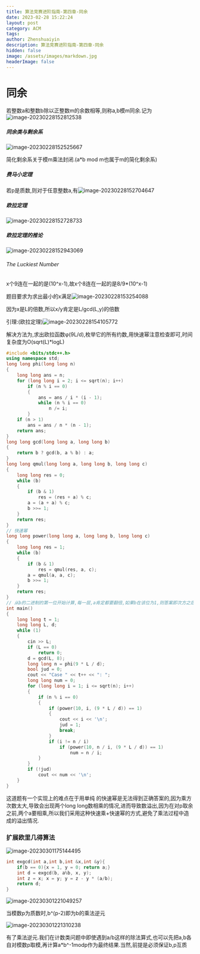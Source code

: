 ```yaml
---
title: 算法竞赛进阶指南-第四章-同余
date: 2023-02-28 15:22:24
layout: post
category: ACM
tags:
author: Zhenshuaiyin
description: 算法竞赛进阶指南-第四章-同余
hidden: false
image: /assets/images/markdown.jpg
headerImage: false
---
```


# 同余

若整数a和整数b除以正整数m的余数相等,则称a,b模m同余.记为![image-20230228152812538](https://gitee.com/yzs1/picture/raw/master/Typora-Images/20230228152813.png)

##### 同余类与剩余系

![image-20230228152525667](https://gitee.com/yzs1/picture/raw/master/Typora-Images/20230228152526.png)

简化剩余系关于模m乘法封闭.(a*b mod m也属于m的简化剩余系)

##### 费马小定理

若p是质数,则对于任意整数a,有![image-20230228152704647](https://gitee.com/yzs1/picture/raw/master/Typora-Images/20230228152705.png)

##### 欧拉定理

![image-20230228152728733](https://gitee.com/yzs1/picture/raw/master/Typora-Images/20230228152729.png)

##### 欧拉定理的推论

![image-20230228152943069](https://gitee.com/yzs1/picture/raw/master/Typora-Images/20230228152943.png)

###### The Luckiest Number

x个9连在一起的是(10^x-1),故x个8连在一起的是8/9*(10^x-1)

题目要求为求出最小的x满足![image-20230228153254088](https://gitee.com/yzs1/picture/raw/master/Typora-Images/20230228153254.png)

因为x是L的倍数,所以x/y肯定是L/gcd(L,y)的倍数

引理:(欧拉定理)![image-20230228154105772](https://gitee.com/yzs1/picture/raw/master/Typora-Images/20230228154106.png)

解决方法为,求出欧拉函数φ(9L/d),枚举它的所有约数,用快速幂注意检查即可,时间复杂度为O(sqrt(L)*logL)

```c++
#include <bits/stdc++.h>
using namespace std;
long long phi(long long n)
{
    long long ans = n;
    for (long long i = 2; i <= sqrt(n); i++)
        if (n % i == 0)
        {
            ans = ans / i * (i - 1);
            while (n % i == 0)
                n /= i;
        }
    if (n > 1)
        ans = ans / n * (n - 1);
    return ans;
}
long long gcd(long long a, long long b)
{
    return b ? gcd(b, a % b) : a;
}
long long qmul(long long a, long long b, long long c)
{
    long long res = 0;
    while (b)
    {
        if (b & 1)
            res = (res + a) % c;
        a = (a + a) % c;
        b >>= 1;
    }
    return res;
}
// 快速幂
long long power(long long a, long long b, long long c)
{
    long long res = 1;
    while (b)
    {
        if (b & 1)
            res = qmul(res, a, c);
        a = qmul(a, a, c);
        b >>= 1;
    }
    return res;
}
// 从b的二进制的第一位开始计算,每一层,a肯定都要翻倍,如果b在该位为1,则答案即次方之后的值也要乘以当时的a(只是说一下自己的理解,后同,详细的当然还是要看书了/ww)
int main()
{
    long long t = 1;
    long long L, d;
    while (1)
    {
        cin >> L;
        if (L == 0)
            return 0;
        d = gcd(L, 8);
        long long n = phi(9 * L / d);
        bool jud = 0;
        cout << "Case " << t++ << ": ";
        long long num = 0;
        for (long long i = 1; i <= sqrt(n); i++)
        {
            if (n % i == 0)
            {
                if (power(10, i, (9 * L / d)) == 1)
                {
                    cout << i << '\n';
                    jud = 1;
                    break;
                }
                if (i != n / i)
                    if (power(10, n / i, (9 * L / d)) == 1)
                        num = n / i;
            }
        }
        if (!jud)
            cout << num << '\n';
    }
}
```

这道题有一个实现上的难点在于用单纯 的快速幂是无法得到正确答案的,因为乘方次数太大,导致会出现两个long long数相乘的情况,进而导致数溢出,因为在对p取余之前,两个a要相乘,所以我们采用这种快速乘+快速幂的方式,避免了乘法过程中造成的溢出情况.

### 扩展欧里几得算法

![image-20230301175144495](https://gitee.com/yzs1/picture/raw/master/Typora-Images/20230301175145.png)

```c++
int exgcd(int a,int b,int &x,int &y){
    if(b == 0){x = 1, y = 0; return a;}
    int d = exgcd(b, a%b, x, y);
    int z = x; x = y; y = z - y * (a/b);
    return d;
}
```

![image-20230301221049257](https://gitee.com/yzs1/picture/raw/master/Typora-Images/20230301221050.png)

当模数p为质数时,b^(p-2)即为b的乘法逆元

![image-20230301221310238](https://gitee.com/yzs1/picture/raw/master/Typora-Images/20230301221311.png)

有了乘法逆元.我们在计数类问题中即使遇到a/b这样的除法算式,也可以先把a,b各自对模数p取模,再计算a*b^-1modp作为最终结果.当然,前提是必须保证b,p互质
